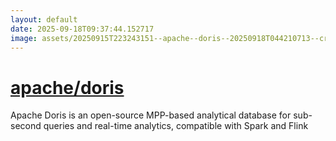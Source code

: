 ```yaml
---
layout: default
date: 2025-09-18T09:37:44.152717
image: assets/20250915T223243151--apache--doris--20250918T044210713--cropped.png
---
```


# [apache/doris](https://github.com/apache/doris)

Apache Doris is an open-source MPP-based analytical database for sub-second queries and real-time analytics, compatible with Spark and Flink
